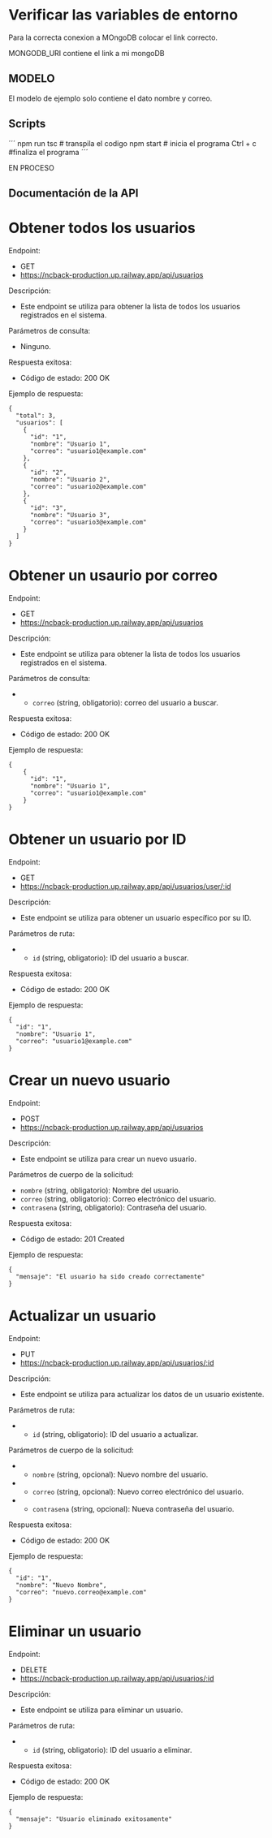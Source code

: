 # Verificar las variables de entorno

Para la correcta conexion a MOngoDB
colocar el link correcto.

MONGODB_URI contiene el link a mi mongoDB

## MODELO

El modelo de ejemplo solo contiene el dato nombre y correo.

## Scripts

´´´
npm run tsc # transpila el codigo
npm start # inicia el programa
Ctrl + c #finaliza el programa
´´´

EN PROCESO


## Documentación de la API

# Obtener todos los usuarios

Endpoint:

* GET
* https://ncback-production.up.railway.app/api/usuarios

Descripción:

* Este endpoint se utiliza para obtener la lista de todos los usuarios registrados en el sistema.

Parámetros de consulta:

* Ninguno.

Respuesta exitosa:

* Código de estado: 200 OK

Ejemplo de respuesta:

```
{
  "total": 3,
  "usuarios": [
    {
      "id": "1",
      "nombre": "Usuario 1",
      "correo": "usuario1@example.com"
    },
    {
      "id": "2",
      "nombre": "Usuario 2",
      "correo": "usuario2@example.com"
    },
    {
      "id": "3",
      "nombre": "Usuario 3",
      "correo": "usuario3@example.com"
    }
  ]
}
```

# Obtener un usaurio por correo

Endpoint:

* GET
* https://ncback-production.up.railway.app/api/usuarios

Descripción:

* Este endpoint se utiliza para obtener la lista de todos los usuarios registrados en el sistema.

Parámetros de consulta:

* - `correo` (string, obligatorio): correo del usuario a buscar.

Respuesta exitosa:

* Código de estado: 200 OK

Ejemplo de respuesta:

```
{
    {
      "id": "1",
      "nombre": "Usuario 1",
      "correo": "usuario1@example.com"
    }
}
```

# Obtener un usuario por ID

Endpoint:

* GET
* https://ncback-production.up.railway.app/api/usuarios/user/:id

Descripción:

* Este endpoint se utiliza para obtener un usuario específico por su ID.

Parámetros de ruta:

* - `id` (string, obligatorio): ID del usuario a buscar.

Respuesta exitosa:

* Código de estado: 200 OK

Ejemplo de respuesta:

```
{
  "id": "1",
  "nombre": "Usuario 1",
  "correo": "usuario1@example.com"
}
```

# Crear un nuevo usuario

Endpoint:

* POST
* https://ncback-production.up.railway.app/api/usuarios

Descripción:

* Este endpoint se utiliza para crear un nuevo usuario.

Parámetros de cuerpo de la solicitud:

- `nombre` (string, obligatorio): Nombre del usuario.
- `correo` (string, obligatorio): Correo electrónico del usuario.
- `contrasena` (string, obligatorio): Contraseña del usuario.

Respuesta exitosa:

* Código de estado: 201 Created

Ejemplo de respuesta:

```
{
  "mensaje": "El usuario ha sido creado correctamente"
}
```

# Actualizar un usuario

Endpoint:

* PUT
* https://ncback-production.up.railway.app/api/usuarios/:id

Descripción:

* Este endpoint se utiliza para actualizar los datos de un usuario existente.

Parámetros de ruta:

* - `id` (string, obligatorio): ID del usuario a actualizar.

Parámetros de cuerpo de la solicitud:

* - `nombre` (string, opcional): Nuevo nombre del usuario.
* - `correo` (string, opcional): Nuevo correo electrónico del usuario.
* - `contrasena` (string, opcional): Nueva contraseña del usuario.

Respuesta exitosa:

* Código de estado: 200 OK

Ejemplo de respuesta:

```
{
  "id": "1",
  "nombre": "Nuevo Nombre",
  "correo": "nuevo.correo@example.com"
}
```

# Eliminar un usuario

Endpoint:

* DELETE
* https://ncback-production.up.railway.app/api/usuarios/:id

Descripción:

* Este endpoint se utiliza para eliminar un usuario.

Parámetros de ruta:

* - `id` (string, obligatorio): ID del usuario a eliminar.

Respuesta exitosa:

* Código de estado: 200 OK

Ejemplo de respuesta:

```
{
  "mensaje": "Usuario eliminado exitosamente"
}
```
 